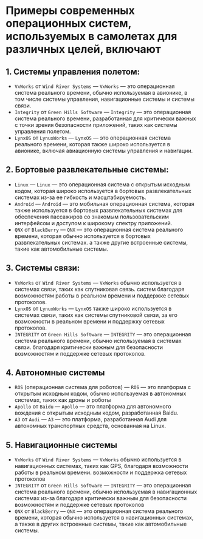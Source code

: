 # Примеры современных операционных систем, используемых в самолетах для различных целей, включают

## 1. Системы управления полетом:

* `VxWorks` от `Wind River Systems` — `VxWorks` — это операционная система реального времени, обычно используемая в авионике,
  в том числе системы управления, навигационные системы и системы связи.
* `Integrity` от `Green Hills Software` — `Integrity` — это операционная система реального времени, разработанная для
  критически важных с точки зрения безопасности приложений, таких как системы управления полетом.
* `LynxOS` от `LynuxWorks` — `LynxOS` — это операционная система реального времени, которая также широко используется в
  авионике, включая авиационную системы управления и навигации.

## 2. Бортовые развлекательные системы:

* `Linux` — `Linux` — это операционная система с открытым исходным кодом, которая широко используется в бортовых
  развлекательных системах из-за ее гибкость и масштабируемость.
* `Android` — `Android` — это мобильная операционная система, которая также используется в бортовых развлекательных системах
  для обеспечения пассажиров со знакомым пользовательским интерфейсом и доступом к широкому спектру приложений.
* `QNX` от `BlackBerry` — `QNX` — это операционная система реального времени, которая обычно используется в бортовых
  развлекательных системах. а также другие встроенные системы, такие как автомобильные системы.

## 3. Системы связи:

* `VxWorks` от `Wind River Systems` — `VxWorks` обычно используется в системах связи, таких как спутниковая связь. систем
  благодаря возможностям работы в реальном времени и поддержке сетевых протоколов.
* `LynxOS` от `LynuxWorks` — `LynxOS` также широко используется в системах связи, таких как системы спутниковой связи, за его
  возможности в реальном времени и поддержку сетевых протоколов.
* `INTEGRITY` от `Green Hills Software` — `INTEGRITY` — это операционная система реального времени, обычно используемая в
  системах связи. благодаря критически важным для безопасности возможностям и поддержке сетевых протоколов.

## 4. Автономные системы

* `ROS` (операционная система для роботов) — `ROS` — это платформа с открытым исходным кодом, обычно используемая в
  автономных системах, таких как дроны и роботы
* `Apollo` от `Baidu` — `Apollo` — это платформа для автономного вождения с открытым исходным кодом, разработанная Baidu.
* `A3` от `Audi` — `A3` — это платформа, разработанная Audi для автономных транспортных средств, основанная на Linux.

## 5. Навигационные системы

* `VxWorks` от `Wind River Systems` — `VxWorks` обычно используется в навигационных системах, таких как GPS, благодаря
  возможности работы в реальном времени. возможности и поддержка сетевых протоколов
* `INTEGRITY` от `Green Hills Software` — `INTEGRITY` — это операционная система реального времени, обычно используемая в
  навигационных системах из-за благодаря критически важным для безопасности возможностям и поддержке сетевых протоколов
* `QNX` от `BlackBerry` — `QNX` — это операционная система реального времени, которая обычно используется в навигационных
  системах, а также в других встроенные системы, такие как автомобильные системы.